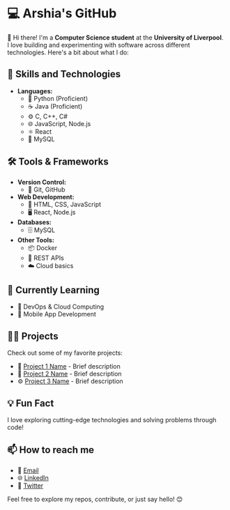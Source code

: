 # 💻 Arshia's GitHub

👋 Hi there! I'm a **Computer Science student** at the **University of Liverpool**.  
I love building and experimenting with software across different technologies. Here's a bit about what I do:

## 🚀 Skills and Technologies

- **Languages:**
  - 🐍 Python (Proficient)
  - ☕ Java (Proficient)
  - ⚙️ C, C++, C#
  - 🌐 JavaScript, Node.js
  - ⚛️ React
  - 💾 MySQL

## 🛠️ Tools & Frameworks

- **Version Control:**
  - 🐙 Git, GitHub
- **Web Development:**
  - 🔧 HTML, CSS, JavaScript
  - 🖥️ React, Node.js
- **Databases:**
  - 🗄️ MySQL
- **Other Tools:**
  - 📦 Docker
  - 🔗 REST APIs
  - ☁️ Cloud basics

## 🌱 Currently Learning
- 🚀 DevOps & Cloud Computing
- 📱 Mobile App Development

## 👨‍💻 Projects
Check out some of my favorite projects:
- 🧠 [Project 1 Name](#) - Brief description
- 🔗 [Project 2 Name](#) - Brief description
- ⚙️ [Project 3 Name](#) - Brief description

## 💡 Fun Fact
I love exploring cutting-edge technologies and solving problems through code!

## 📫 How to reach me
- 📧 [Email](mailto:arsheagh@gmail.com)
- 🌐 [LinkedIn](#)
- 💬 [Twitter](#)

Feel free to explore my repos, contribute, or just say hello! 😊
<!---
Arshieagh/Arshieagh is a ✨ special ✨ repository because its `README.md` (this file) appears on your GitHub profile.
You can click the Preview link to take a look at your changes.
--->
